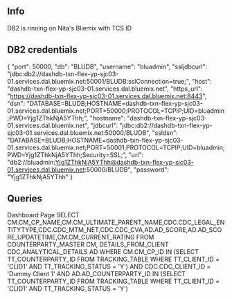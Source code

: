 Info
----
DB2 is rinning on Nita's Bliemix with TCS ID

DB2 credentials
---------------
​{
  "port": 50000,
  "db": "BLUDB",
  "username": "bluadmin",
  "ssljdbcurl": "jdbc:db2://dashdb-txn-flex-yp-sjc03-01.services.dal.bluemix.net:50001/BLUDB:sslConnection=true;",
  "host": "dashdb-txn-flex-yp-sjc03-01.services.dal.bluemix.net",
  "https_url": "https://dashdb-txn-flex-yp-sjc03-01.services.dal.bluemix.net:8443",
  "dsn": "DATABASE=BLUDB;HOSTNAME=dashdb-txn-flex-yp-sjc03-01.services.dal.bluemix.net;PORT=50000;PROTOCOL=TCPIP;UID=bluadmin;PWD=Yjg1ZThkNjA5YThh;",
  "hostname": "dashdb-txn-flex-yp-sjc03-01.services.dal.bluemix.net",
  "jdbcurl": "jdbc:db2://dashdb-txn-flex-yp-sjc03-01.services.dal.bluemix.net:50000/BLUDB",
  "ssldsn": "DATABASE=BLUDB;HOSTNAME=dashdb-txn-flex-yp-sjc03-01.services.dal.bluemix.net;PORT=50001;PROTOCOL=TCPIP;UID=bluadmin;PWD=Yjg1ZThkNjA5YThh;Security=SSL;",
  "uri": "db2://bluadmin:Yjg1ZThkNjA5YThh@dashdb-txn-flex-yp-sjc03-01.services.dal.bluemix.net:50000/BLUDB",
  "password": "Yjg1ZThkNjA5YThh"
}

Queries
-------
Dashboard Page
SELECT CM.CM_CP_NAME,CM.CM_ULTIMATE_PARENT_NAME,CDC.CDC_LEGAL_ENTITYTYPE,CDC.CDC_MTM_NET,CDC.CDC_CVA,AD.AD_SCORE,AD.AD_SCORE_UPDATETIME,CM.CM_CURRENT_RATING 
  FROM COUNTERPARTY_MASTER CM, DETAILS_FROM_CLIENT CDC,ANALYTICAL_DETAILS AD
 WHERE CM.CM_CP_ID IN (SELECT TT_COUNTERPARTY_ID
						FROM TRACKING_TABLE
					   WHERE TT_CLIENT_ID = 'CLID1'
						 AND TT_TRACKING_STATUS = 'Y')
   AND CDC.CDC_CLIENT_ID = 'Dummy Client 1'
   AND AD.AD_COUNTERPARTY_ID IN (SELECT TT_COUNTERPARTY_ID
								  FROM TRACKING_TABLE
								 WHERE TT_CLIENT_ID = 'CLID1'
								   AND TT_TRACKING_STATUS = 'Y')
